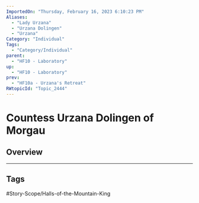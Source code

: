 ```yaml
---
ImportedOn: "Thursday, February 16, 2023 6:10:23 PM"
Aliases:
  - "Lady Urzana"
  - "Urzana Dolingen"
  - "Urzana"
Category: "Individual"
Tags:
  - "Category/Individual"
parent:
  - "HF10 - Laboratory"
up:
  - "HF10 - Laboratory"
prev:
  - "HF10a - Urzana's Retreat"
RWtopicId: "Topic_2444"
---
```

# Countess Urzana Dolingen of Morgau
## Overview

---
## Tags
#Story-Scope/Halls-of-the-Mountain-King

